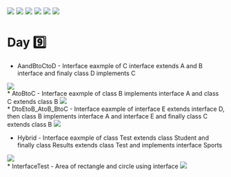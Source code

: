 ![](https://img.shields.io/badge/git-fff7f8?colorA=faf0f0&colorB=db4823&style=for-the-badge&logo=git)
![](https://img.shields.io/badge/github-fff7f8?colorA=080808&colorB=8a8a8a&style=for-the-badge&logo=github)
![](https://img.shields.io/badge/for-you-099450?colorA=b0c92e&colorB=487d3e&style=for-the-badge)
![](https://img.shields.io/badge/check_it-out-bee5ed?colorA=3fc5d1&colorB=469acf&style=for-the-badge)
![](https://img.shields.io/badge/eclipse_ide-4.15.0-181717?colorA=2c2255&colorB=3c5280&style=for-the-badge&logo=eclipse-ide)
![](https://img.shields.io/badge/java-learned-bee5ed?colorA=70a8c4&colorB=007396&style=for-the-badge&logo=java)
---
# Day :nine:
   * AandBtoCtoD - Interface eaxmple of C interface extends A and B interface and finaly class D implements C
   <img src="https://github.com/aritraroy24/languages_learning/blob/master/Java/Day%209/diagrams/AandBtoCtoD.png">
   
   <br>
   * AtoBtoC - Interface eaxmple of class B implements interface A and class C extends class B
   <img src="https://github.com/aritraroy24/languages_learning/blob/master/Java/Day%209/diagrams/AtoBtoC.png">
   
   <br>
   * DtoEtoB_AtoB_BtoC - Interface eaxmple of interface E extends interface D, then class B implements interface A and interface E and finally class C extends class B
   <img src="https://github.com/aritraroy24/languages_learning/blob/master/Java/Day%209/diagrams/DtoEtoB_AtoB_BtoC.png">


   * Hybrid - Interface eaxmple of class Test extends class Student and finally class Results extends class Test and implements interface Sports
   <img src="https://github.com/aritraroy24/languages_learning/blob/master/Java/Day%209/diagrams/Hybrid.png">
   
   <br>
   * InterfaceTest - Area of rectangle and circle using interface
   <img src="https://github.com/aritraroy24/languages_learning/blob/master/Java/Day%209/diagrams/InterfaceTest.png">
